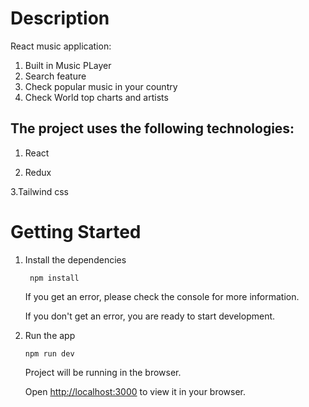 # Description

React music application:

1. Built in Music PLayer
2. Search feature
3. Check popular music in your country
4. Check World top charts and artists


## The project uses the following technologies:

1. React

2. Redux

3.Tailwind css

# Getting Started
1. Install the dependencies
   
    ```shell
     npm install
    ```

    If you get an error, please check the console for more information.

    If you don't get an error, you are ready to start development.

2. Run the app
   
    ```shell
    npm run dev
    ```

    Project will be running in the browser.

    Open [http://localhost:3000](http://localhost:3000) to view it in your browser.

